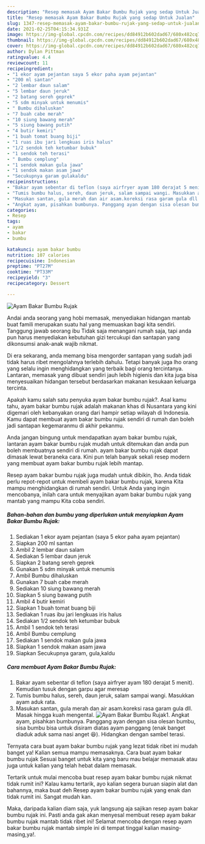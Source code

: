 ```yaml
---
description: "Resep memasak Ayam Bakar Bumbu Rujak yang sedap Untuk Jualan"
title: "Resep memasak Ayam Bakar Bumbu Rujak yang sedap Untuk Jualan"
slug: 1347-resep-memasak-ayam-bakar-bumbu-rujak-yang-sedap-untuk-jualan
date: 2021-02-25T04:15:34.931Z
image: https://img-global.cpcdn.com/recipes/dd84912b602dad67/680x482cq70/ayam-bakar-bumbu-rujak-foto-resep-utama.jpg
thumbnail: https://img-global.cpcdn.com/recipes/dd84912b602dad67/680x482cq70/ayam-bakar-bumbu-rujak-foto-resep-utama.jpg
cover: https://img-global.cpcdn.com/recipes/dd84912b602dad67/680x482cq70/ayam-bakar-bumbu-rujak-foto-resep-utama.jpg
author: Dylan Pittman
ratingvalue: 4.4
reviewcount: 11
recipeingredient:
- "1 ekor ayam pejantan saya 5 ekor paha ayam pejantan"
- "200 ml santan"
- "2 lembar daun salam"
- "5 lembar daun jeruk"
- "2 batang sereh geprek"
- "5 sdm minyak untuk menumis"
- " Bumbu dihaluskan"
- "7 buah cabe merah"
- "10 siung bawang merah"
- "5 siung bawang putih"
- "4 butir kemiri"
- "1 buah tomat buang biji"
- "1 ruas ibu jari lengkuas iris halus"
- "1/2 sendok teh ketumbar bubuk"
- "1 sendok teh terasi"
- " Bumbu cemplung"
- "1 sendok makan gula jawa"
- "1 sendok makan asam jawa"
- "Secukupnya garam gulakaldu"
recipeinstructions:
- "Bakar ayam sebentar di teflon (saya airfryer ayam 180 derajat 5 menit). Kemudian tusuk dengan garpu agar meresap"
- "Tumis bumbu halus, sereh, daun jeruk, salam sampai wangi. Masukkan ayam aduk rata."
- "Masukan santan, gula merah dan air asam.koreksi rasa garam gula dll. Masak hingga kuah mengental."
- "Angkat ayam, pisahkan bumbunya. Panggang ayan dengan sisa olesan bumbu, sisa bumbu bisa untuk disiram diatas ayam panggang (enak banget diaduk aduk sama nasi anget 😆). Hidangkan dengan sambel terasi."
categories:
- Resep
tags:
- ayam
- bakar
- bumbu

katakunci: ayam bakar bumbu 
nutrition: 107 calories
recipecuisine: Indonesian
preptime: "PT27M"
cooktime: "PT33M"
recipeyield: "3"
recipecategory: Dessert

---
```



![Ayam Bakar Bumbu Rujak](https://img-global.cpcdn.com/recipes/dd84912b602dad67/680x482cq70/ayam-bakar-bumbu-rujak-foto-resep-utama.jpg)

Andai anda seorang yang hobi memasak, menyediakan hidangan mantab buat famili merupakan suatu hal yang memuaskan bagi kita sendiri. Tanggung jawab seorang ibu Tidak saja menangani rumah saja, tapi anda pun harus menyediakan kebutuhan gizi tercukupi dan santapan yang dikonsumsi anak-anak wajib nikmat.

Di era  sekarang, anda memang bisa mengorder santapan yang sudah jadi tidak harus ribet mengolahnya terlebih dahulu. Tetapi banyak juga lho orang yang selalu ingin menghidangkan yang terbaik bagi orang tercintanya. Lantaran, memasak yang dibuat sendiri jauh lebih higienis dan kita juga bisa menyesuaikan hidangan tersebut berdasarkan makanan kesukaan keluarga tercinta. 



Apakah kamu salah satu penyuka ayam bakar bumbu rujak?. Asal kamu tahu, ayam bakar bumbu rujak adalah makanan khas di Nusantara yang kini digemari oleh kebanyakan orang dari hampir setiap wilayah di Indonesia. Kamu dapat membuat ayam bakar bumbu rujak sendiri di rumah dan boleh jadi santapan kegemaranmu di akhir pekanmu.

Anda jangan bingung untuk mendapatkan ayam bakar bumbu rujak, lantaran ayam bakar bumbu rujak mudah untuk ditemukan dan anda pun boleh membuatnya sendiri di rumah. ayam bakar bumbu rujak dapat dimasak lewat beraneka cara. Kini pun telah banyak sekali resep modern yang membuat ayam bakar bumbu rujak lebih mantap.

Resep ayam bakar bumbu rujak juga mudah untuk dibikin, lho. Anda tidak perlu repot-repot untuk membeli ayam bakar bumbu rujak, karena Kita mampu menghidangkan di rumah sendiri. Untuk Anda yang ingin mencobanya, inilah cara untuk menyajikan ayam bakar bumbu rujak yang mantab yang mampu Kita coba sendiri.

<!--inarticleads1-->

##### Bahan-bahan dan bumbu yang diperlukan untuk menyiapkan Ayam Bakar Bumbu Rujak:

1. Sediakan 1 ekor ayam pejantan (saya 5 ekor paha ayam pejantan)
1. Siapkan 200 ml santan
1. Ambil 2 lembar daun salam
1. Sediakan 5 lembar daun jeruk
1. Siapkan 2 batang sereh geprek
1. Gunakan 5 sdm minyak untuk menumis
1. Ambil  Bumbu dihaluskan
1. Gunakan 7 buah cabe merah
1. Sediakan 10 siung bawang merah
1. Siapkan 5 siung bawang putih
1. Ambil 4 butir kemiri
1. Siapkan 1 buah tomat buang biji
1. Sediakan 1 ruas ibu jari lengkuas iris halus
1. Sediakan 1/2 sendok teh ketumbar bubuk
1. Ambil 1 sendok teh terasi
1. Ambil  Bumbu cemplung
1. Sediakan 1 sendok makan gula jawa
1. Siapkan 1 sendok makan asam jawa
1. Siapkan Secukupnya garam, gula,kaldu




<!--inarticleads2-->

##### Cara membuat Ayam Bakar Bumbu Rujak:

1. Bakar ayam sebentar di teflon (saya airfryer ayam 180 derajat 5 menit). Kemudian tusuk dengan garpu agar meresap
1. Tumis bumbu halus, sereh, daun jeruk, salam sampai wangi. Masukkan ayam aduk rata.
1. Masukan santan, gula merah dan air asam.koreksi rasa garam gula dll. Masak hingga kuah mengental.
<img src="//assets-global.cpcdn.com/assets/icons/button_play-2c75c40dde080a61004c1f40b05d8f140eaff45d7e9e6481dc71c63d2e7c4909.png" alt="Ayam Bakar Bumbu Rujak">1. Angkat ayam, pisahkan bumbunya. Panggang ayan dengan sisa olesan bumbu, sisa bumbu bisa untuk disiram diatas ayam panggang (enak banget diaduk aduk sama nasi anget 😆). Hidangkan dengan sambel terasi.




Ternyata cara buat ayam bakar bumbu rujak yang lezat tidak ribet ini mudah banget ya! Kalian semua mampu memasaknya. Cara buat ayam bakar bumbu rujak Sesuai banget untuk kita yang baru mau belajar memasak atau juga untuk kalian yang telah hebat dalam memasak.

Tertarik untuk mulai mencoba buat resep ayam bakar bumbu rujak nikmat tidak rumit ini? Kalau kamu tertarik, ayo kalian segera buruan siapin alat dan bahannya, maka buat deh Resep ayam bakar bumbu rujak yang enak dan tidak rumit ini. Sangat mudah kan. 

Maka, daripada kalian diam saja, yuk langsung aja sajikan resep ayam bakar bumbu rujak ini. Pasti anda gak akan menyesal membuat resep ayam bakar bumbu rujak mantab tidak ribet ini! Selamat mencoba dengan resep ayam bakar bumbu rujak mantab simple ini di tempat tinggal kalian masing-masing,ya!.

